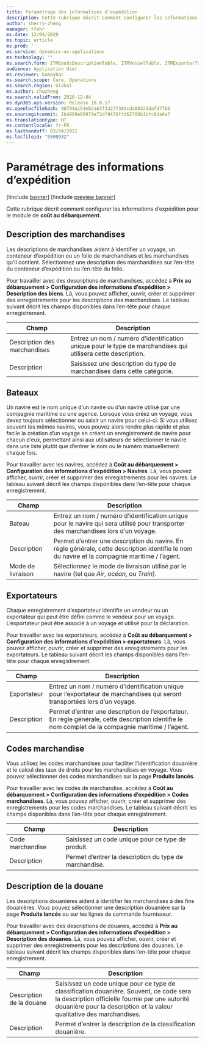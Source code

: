 ```yaml
---
title: Paramétrage des informations d’expédition
description: Cette rubrique décrit comment configurer les informations d’expédition pour le module de coût au débarquement.
author: sherry-zheng
manager: tfehr
ms.date: 12/04/2020
ms.topic: article
ms.prod: ''
ms.service: dynamics-ax-applications
ms.technology: ''
ms.search.form: ITMGoodsDescriptionTable, ITMVesselTable, ITMExporterTable, ITMCommodityCodeTable, ITMCustomsDescription
audience: Application User
ms.reviewer: kamaybac
ms.search.scope: Core, Operations
ms.search.region: Global
ms.author: chuzheng
ms.search.validFrom: 2020-12-04
ms.dyn365.ops.version: Release 10.0.17
ms.openlocfilehash: 90794a154eb2a63f33277383cda80323dafd77b0
ms.sourcegitcommit: 2b4809e60974e72df9476ffd62706b1bfc8da4a7
ms.translationtype: HT
ms.contentlocale: fr-FR
ms.lasthandoff: 03/04/2021
ms.locfileid: "5500932"
---
```

# <a name="shipping-information-setup"></a>Paramétrage des informations d’expédition

[!include [banner](../../includes/banner.md)]
[!include [preview banner](../includes/preview-banner.md)]

Cette rubrique décrit comment configurer les informations d’expédition pour le module de **coût au débarquement**.

## <a name="description-of-goods"></a><a name="description-of-goods"></a>Description des marchandises

Les descriptions de marchandises aident à identifier un voyage, un conteneur d’expédition ou un folio de marchandises et les marchandises qu’il contient. Sélectionnez une description des marchandises sur l’en-tête du conteneur d’expédition ou l’en-tête du folio.

Pour travailler avec des descriptions de marchandises, accédez à **Prix au débarquement \> Configuration des informations d’expédition \> Description des biens**. Là, vous pouvez afficher, ouvrir, créer et supprimer des enregistrements pour les descriptions des marchandises. Le tableau suivant décrit les champs disponibles dans l’en-tête pour chaque enregistrement.

| Champ | Description |
|---|---|
| Description des marchandises | Entrez un nom / numéro d’identification unique pour le type de marchandises qui utilisera cette description. |
| Description | Saisissez une description du type de marchandises dans cette catégorie. |

## <a name="vessels"></a><a name="vessels"></a>Bateaux

Un navire est le nom unique d’un navire ou d’un navire utilisé par une compagnie maritime ou une agence. Lorsque vous créez un voyage, vous devez toujours sélectionner ou saisir un navire pour celui-ci. Si vous utilisez souvent les mêmes navires, vous pouvez alors rendre plus rapide et plus facile la création d’un voyage en créant un enregistrement de navire pour chacun d’eux, permettant ainsi aux utilisateurs de sélectionner le navire dans une liste plutôt que d’entrer le nom ou le numéro manuellement chaque fois.

Pour travailler avec les navires, accédez à **Coût au débarquement \> Configuration des informations d’expédition \> Navires**. Là, vous pouvez afficher, ouvrir, créer et supprimer des enregistrements pour les navires. Le tableau suivant décrit les champs disponibles dans l’en-tête pour chaque enregistrement.

| Champ | Description |
|---|---|
| Bateau | Entrez un nom / numéro d’identification unique pour le navire qui sera utilisé pour transporter des marchandises lors d’un voyage. |
| Description | Permet d’entrer une description du navire. En règle générale, cette description identifie le nom du navire et la compagnie maritime / l’agent. |
| Mode de livraison | Sélectionnez le mode de livraison utilisé par le navire (tel que _Air_, _océan_, ou _Train_). |

## <a name="exporters"></a>Exportateurs

Chaque enregistrement d’exportateur identifie un vendeur ou un exportateur qui peut être défini comme le vendeur pour un voyage. L’exportateur peut être associé à un voyage et utilisé pour la déclaration.

Pour travailler avec les exportateurs, accédez à **Coût au débarquement \> Configuration des informations d’expédition \> exportateurs**. Là, vous pouvez afficher, ouvrir, créer et supprimer des enregistrements pour les exportateurs. Le tableau suivant décrit les champs disponibles dans l’en-tête pour chaque enregistrement.

| Champ | Description |
|---|---|
| Exportateur | Entrez un nom / numéro d’identification unique pour l’exportateur de marchandises qui seront transportées lors d’un voyage. |
| Description | Permet d’entrer une description de l’exportateur. En règle générale, cette description identifie le nom complet de la compagnie maritime / l’agent. |

## <a name="commodity-codes"></a>Codes marchandise

Vous utilisez les codes marchandises pour faciliter l’identification douanière et le calcul des taux de droits pour les marchandises en voyage. Vous pouvez sélectionner des codes marchandises sur la page **Produits lancés**.

Pour travailler avec les codes de marchandise, accédez à **Coût au débarquement \> Configuration des informations d’expédition \> Codes marchandises**. Là, vous pouvez afficher, ouvrir, créer et supprimer des enregistrements pour les codes marchandises. Le tableau suivant décrit les champs disponibles dans l’en-tête pour chaque enregistrement.

| Champ | Description |
|---|---|
| Code marchandise | Saisissez un code unique pour ce type de produit. |
| Description | Permet d’entrer la description du type de marchandise. |

## <a name="customs-description"></a>Description de la douane

Les descriptions douanières aident à identifier les marchandises à des fins douanières. Vous pouvez sélectionner une description douanière sur la page **Produits lancés** ou sur les lignes de commande fournisseur.

Pour travailler avec des descriptions de douanes, accédez à **Prix au débarquement \> Configuration des informations d’expédition \> Description des douanes**. Là, vous pouvez afficher, ouvrir, créer et supprimer des enregistrements pour les descriptions des douanes. Le tableau suivant décrit les champs disponibles dans l’en-tête pour chaque enregistrement.

| Champ | Description |
|---|---|
| Description de la douane | Saisissez un code unique pour ce type de classification douanière. Souvent, ce code sera la description officielle fournie par une autorité douanière pour la description et la valeur qualitative des marchandises. |
| Description | Permet d’entrer la description de la classification douanière. |
